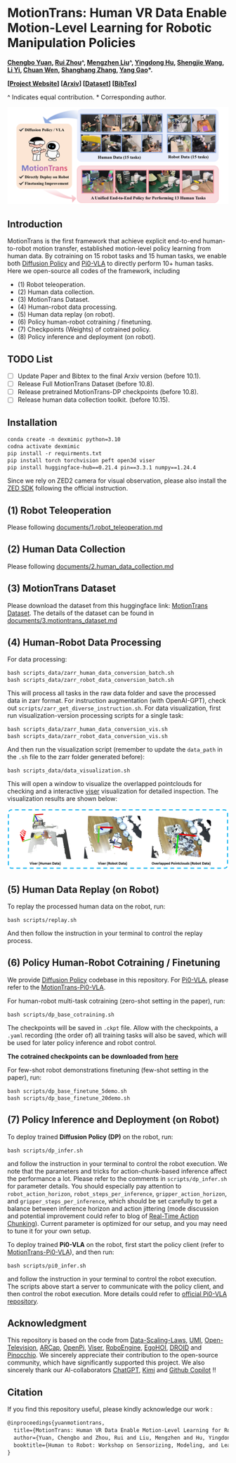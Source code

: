 # MotionTrans: Human VR Data Enable Motion-Level Learning for Robotic Manipulation Policies

**[Chengbo Yuan](https://michaelyuancb.github.io/), [Rui Zhou](https://zhourui9813.github.io/)^, [Mengzhen Liu](https://scholar.google.com/citations?hl=zh-CN&user=AUVUNusAAAAJ)^, [Yingdong Hu](https://yingdong-hu.github.io/), [Shengjie Wang](https://shengjiewang-jason.github.io/), [Li Yi](), [Chuan Wen](https://alvinwen428.github.io/), [Shanghang Zhang](https://www.shanghangzhang.com/), [Yang Gao](https://yang-gao.weebly.com/)*.**

**[[Project Website](https://motiontrans.github.io/)] [[Arxiv]()] [[Dataset](https://huggingface.co/datasets/michaelyuanqwq/motiontrans)] [[BibTex](#jump)]**

^ Indicates equal contribution. * Corresponding author.

![motiontrans concept teaser](./assets/media/teaser.png)

## Introduction

MotionTrans is the first framework that achieve explicit end-to-end human-to-robot motion transfer, established motion-level policy learning from human data. By cotraining on 15 robot tasks and 15 human tasks, we enable both [Diffusion Policy](https://github.com/real-stanford/diffusion_policy) and [Pi0-VLA](https://github.com/Physical-Intelligence/openpi) to directly perform 10+ human tasks. Here we open-source all codes of the framework, including 
 - (1) Robot teleoperation.
 - (2) Human data collection.
 - (3) MotionTrans Dataset.
 - (4) Human-robot data processing.
 - (5) Human data replay (on robot).
 - (6) Policy human-robot cotraining / finetuning.
 - (7) Checkpoints (Weights) of cotrained policy.
 - (8) Policy inference and deployment (on robot).

## TODO List

 - [ ] Update Paper and Bibtex to the final Arxiv version (before 10.1).
 - [ ] Release Full MotionTrans Dataset (before 10.8).
 - [ ] Release pretrained MotionTrans-DP checkpoints (before 10.8).
 - [ ] Release human data collection toolkit. (before 10.15).

## Installation

```
conda create -n dexmimic python=3.10    
codna activate dexmimic 
pip install -r requirments.txt
pip install torch torchvision peft open3d viser
pip install huggingface-hub==0.21.4 pin==3.3.1 numpy==1.24.4
```

Since we rely on ZED2 camera for visual observation, please also install the [ZED SDK](https://www.stereolabs.com/docs/app-development/python/install) following the official instruction.

## (1) Robot Teleoperation

Please following [documents/1.robot_teleoperation.md](./documents/1.robot_teleoperation.md)

## (2) Human Data Collection

Please following [documents/2.human_data_collection.md](./documents/2.human_data_collection.md)

## (3) MotionTrans Dataset

Please download the dataset from this huggingface link: [MotionTrans Dataset](https://huggingface.co/datasets/michaelyuanqwq/motiontrans). The details of the dataset can be found in [documents/3.motiontrans_dataset.md](./documents/3.motiontrans_dataset.md)

## (4) Human-Robot Data Processing

For data processing:

```
bash scripts_data/zarr_human_data_conversion_batch.sh
bash scripts_data/zarr_robot_data_conversion_batch.sh
```

This will process all tasks in the raw data folder and save the processed data in zarr format. For instruction augmentation (with OpenAI-GPT), check out `scripts/zarr_get_diverse_instruction.sh`. For data visualization, first run visualization-version processing scripts for a single task:

```
bash scripts_data/zarr_human_data_conversion_vis.sh
bash scripts_data/zarr_robot_data_conversion_vis.sh
```

And then run the visualization script (remember to update the `data_path` in the `.sh` file to the zarr folder generated before):

```
bash scripts_data/data_visualization.sh
```

This will open a window to visualize the overlapped pointclouds for checking and a interactive [viser](https://viser.studio/main/) visualization for detailed inspection. The visualization results are shown below:

![motiontrans visualization](./assets/media/data_visualization.png)

## (5) Human Data Replay (on Robot)

To replay the processed human data on the robot, run:
```
bash scripts/replay.sh
```

And then follow the instruction in your terminal to control the replay process.

## (6) Policy Human-Robot Cotraining / Finetuning

We provide [Diffusion Policy](https://arxiv.org/abs/2303.04137) codebase in this repository. For [Pi0-VLA](https://arxiv.org/abs/2410.24164), please refer to the [MotionTrans-Pi0-VLA](https://github.com/michaelyuancb/motiontrans-pi0). 

For human-robot multi-task cotraining (zero-shot setting in the paper), run:
```
bash scripts/dp_base_cotraining.sh
```

The checkpoints will be saved in `.ckpt` file. Allow with the checkpoints, a `.yaml` recording (the order of) all training tasks will also be saved, which will be used for later policy inference and robot control.

**The cotrained checkpoints can be downloaded from [here]()**

For few-shot robot demonstrations finetuning (few-shot setting in the paper), run:
```
bash scripts/dp_base_finetune_5demo.sh
bash scripts/dp_base_finetune_20demo.sh
```

## (7) Policy Inference and Deployment (on Robot)

To deploy trained **Diffusion Policy (DP)** on the robot, run:
```
bash scripts/dp_infer.sh
```
and follow the instruction in your terminal to control the robot execution. We note that the parameters and tricks for action-chunk-based inference affect the performance a lot. Please refer to the comments in `scripts/dp_infer.sh` for parameter details. You should especially pay attention to `robot_action_horizon`, `robot_steps_per_inference`, `gripper_action_horizon`, and `gripper_steps_per_inference`, which should be set carefully to get a balance between inference horizon and action jittering (mode discussion and potential improvement could refer to blog of [Real-Time Action Chunking](https://www.physicalintelligence.company/research/real_time_chunking)). Current parameter is optimized for our setup, and you may need to tune it for your own setup.

To deploy trained **Pi0-VLA** on the robot, first start the policy client (refer to [MotionTrans-Pi0-VLA](https://github.com/michaelyuancb/motiontrans-pi0)), and then run:
```
bash scripts/pi0_infer.sh
```
and follow the instruction in your terminal to control the robot execution. The scripts above start a server to communicate with the policy client, and then control the robot execution. More details could refer to [official Pi0-VLA repository](https://github.com/Physical-Intelligence/openpi).

## Acknowledgment

This repository is based on the code from [Data-Scaling-Laws](https://github.com/Fanqi-Lin/Data-Scaling-Laws), [UMI](https://github.com/real-stanford/universal_manipulation_interface), [Open-Television](https://github.com/OpenTeleVision/TeleVision), [ARCap](https://github.com/Ericcsr/ARCap), [OpenPi](https://github.com/Physical-Intelligence/openpi), [Viser](https://github.com/nerfstudio-project/viser), [RoboEngine](https://github.com/michaelyuancb/roboengine), [EgoHOI](https://github.com/michaelyuancb/ego_hoi_model), [DROID](https://github.com/droid-dataset/droid) and [Pinocchio](https://github.com/stack-of-tasks/pinocchio). We sincerely appreciate their contribution to the open-source community, which have significantly supported this project. We also sincerely thank our AI-collaborators [ChatGPT](https://openai.com/chatgpt), [Kimi](https://www.kimi.com/) and [Github Copilot](https://github.com/features/copilot) !!

## Citation

If you find this repository useful, please kindly acknowledge our work <span id="jump">:</span>
```tex
@inproceedings{yuanmotiontrans,
  title={MotionTrans: Human VR Data Enable Motion-Level Learning for Robotic Manipulation Policies},
  author={Yuan, Chengbo and Zhou, Rui and Liu, Mengzhen and Hu, Yingdong and Wang, Shengjie and Yi, Li and Zhang, Shanghang and Wen, Chuan and Gao, Yang},
  booktitle={Human to Robot: Workshop on Sensorizing, Modeling, and Learning from Humans}
}
```